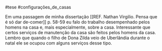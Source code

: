 #tese #configurações_de_casas 

Em uma passagem de minha dissertação [[REF. Nathan Virgilio. Pensa que é só dar de-comer]] p. 58-59 eu falo do trabalho desempenhado pelos homens na casa e, mais especialmente, sobre a casa. Interessante que certos serviços de manutenção da casa são feitos pelos homens da casa. Lembro que quando o filho de Dona Zilda veio de Uberlândia durante o natal ele se ocupou com alguns serviços desse tipo. 